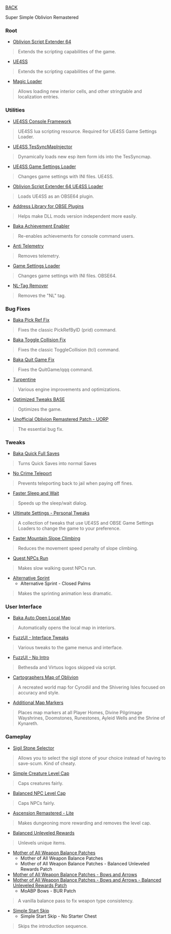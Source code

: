 
[BACK](..)

Super Simple Oblivion Remastered

### Root
- [Oblivion Script Extender 64](https://www.nexusmods.com/oblivionremastered/mods/282)
>  Extends the scripting capabilities of the game.
- [UE4SS](https://www.nexusmods.com/oblivionremastered/mods/32)
>  Extends the scripting capabilities of the game.
- [Magic Loader](https://www.nexusmods.com/oblivionremastered/mods/1966)
> Allows loading new interior cells, and other stringtable and localization entries.

### Utilities
- [UE4SS Console Framework](https://www.nexusmods.com/oblivionremastered/mods/2205)
> UE4SS lua scripting resource. Required for UE4SS Game Settings Loader.
- [UE4SS TesSyncMapInjector](https://www.nexusmods.com/oblivionremastered/mods/1272)
> Dynamically loads new esp item form ids into the TesSyncmap.
- [UE4SS Game Settings Loader](https://www.nexusmods.com/oblivionremastered/mods/833)
> Changes game settings with INI files. UE4SS.
- [Oblivion Script Extender 64 UE4SS﻿ Loader](https://www.nexusmods.com/oblivionremastered/mods/3421)
> Loads UE4SS as an OBSE64 plugin.
- [Address Library for OBSE Plugins](https://www.nexusmods.com/oblivionremastered/mods/4475)
> Helps make DLL mods version independent more easily.
- [Baka Achievement Enabler](https://www.nexusmods.com/oblivionremastered/mods/145)
> Re-enables achievements for console command users.
- [Anti Telemetry](https://www.nexusmods.com/oblivionremastered/mods/688)
> Removes telemetry.
- [Game Settings Loader](https://www.nexusmods.com/oblivionremastered/mods/746)
> Changes game settings with INI files. OBSE64.
- [NL-Tag Remover](https://www.nexusmods.com/oblivionremastered/mods/473)
> Removes the "NL" tag.

### Bug Fixes
- [Baka Pick Ref Fix](https://www.nexusmods.com/oblivionremastered/mods/3666)
> Fixes the classic PickRefByID (prid) command.
- [Baka Toggle Collision Fix](https://www.nexusmods.com/oblivionremastered/mods/2532)
> Fixes the classic ToggleCollision (tcl) command.
- [Baka Quit Game Fix](https://www.nexusmods.com/oblivionremastered/mods/564)
> Fixes the QuitGame/qqq command.
- [Turpentine](https://www.nexusmods.com/oblivionremastered/mods/2865)
> Various engine improvements and optimizations.
- [Optimized Tweaks BASE](https://www.nexusmods.com/oblivionremastered/mods/79)
> Optimizes the game.
- [Unofficial Oblivion Remastered Patch - UORP](https://www.nexusmods.com/oblivionremastered/mods/477)
> The essential bug fix.

### Tweaks
- [Baka Quick Full Saves](https://www.nexusmods.com/oblivionremastered/mods/2423)
> Turns Quick Saves into normal Saves
- [No Crime Teleport](https://www.nexusmods.com/oblivionremastered/mods/2222)
> Prevents teleporting back to jail when paying off fines.
- [Faster Sleep and Wait](https://www.nexusmods.com/oblivionremastered/mods/1659)
> Speeds up the sleep/wait dialog.
- [Ultimate Settings - Personal Tweaks](https://www.nexusmods.com/oblivionremastered/mods/840)
> A collection of tweaks that use UE4SS and OBSE Game Settings Loaders to change the game to your preference.
- [Faster Mountain Slope Climbing](https://www.nexusmods.com/oblivionremastered/mods/1802)
> Reduces the movement speed penalty of slope climbing.
- [Quest NPCs Run](https://www.nexusmods.com/oblivionremastered/mods/219)
> Makes slow walking quest NPCs run.
- [Alternative Sprint](https://www.nexusmods.com/oblivionremastered/mods/384)
    - Alternative Sprint - Closed Palms
> Makes the sprinting animation less dramatic.

### User Interface
- [Baka Auto Open Local Map](https://www.nexusmods.com/oblivionremastered/mods/3665)
> Automatically opens the local map in interiors.
- [FuzzUI - Interface Tweaks](https://www.nexusmods.com/oblivionremastered/mods/292)
> Various tweaks to the game menus and interface.
- [FuzzUI - No Intro](https://www.nexusmods.com/oblivionremastered/mods/1652)
> Bethesda and Virtuos logos skipped via script.
- [Cartographers Map of Oblivion](https://www.nexusmods.com/oblivionremastered/mods/3754)
> A recreated world map for Cyrodiil and the Shivering Isles focused on accuracy and style.
- [Additional Map Markers](https://www.nexusmods.com/oblivionremastered/mods/479)
> Places map markers at all Player Homes, Divine Pilgrimage Wayshrines, Doomstones, Runestones, Ayleid Wells and the Shrine of Kynareth.

### Gameplay
- [Sigil Stone Selector](https://www.nexusmods.com/oblivionremastered/mods/427)
> Allows you to select the sigil stone of your choice instead of having to save-scum. Kind of cheaty.
- [Simple Creature Level Cap](https://www.nexusmods.com/oblivionremastered/mods/2499)
> Caps creatures fairly.
- [Balanced NPC Level Cap](https://www.nexusmods.com/oblivionremastered/mods/182)
> Caps NPCs fairly.
- [Ascension Remastered - Lite](https://www.nexusmods.com/oblivionremastered/mods/706)
> Makes dungeoning more rewarding and removes the level cap.
- [Balanced Unleveled Rewards](https://www.nexusmods.com/oblivionremastered/mods/157)
> Unlevels unique items.
- [Mother of All Weapon Balance Patches](https://www.nexusmods.com/oblivionremastered/mods/2558)
	- Mother of All Weapon Balance Patches
	- Mother of All Weapon Balance Patches - Balanced Unleveled Rewards Patch
- [Mother of All Weapon Balance Patches - Bows and Arrows](https://www.nexusmods.com/oblivionremastered/mods/3990)
- [Mother of All Weapon Balance Patches - Bows and Arrows - Balanced Unleveled Rewards Patch](https://www.nexusmods.com/oblivionremastered/mods/4266)
	- MoABP Bows - BUR Patch
> A vanilla balance pass to fix weapon type consistency.
- [Simple Start Skip](https://www.nexusmods.com/oblivionremastered/mods/762)
	- Simple Start Skip - No Starter Chest
> Skips the introduction sequence.